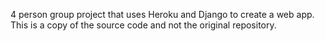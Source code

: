 4 person group project that uses Heroku and Django to create a web app. This is a copy of the source code and not the original repository.
